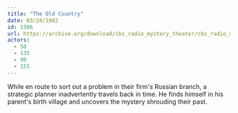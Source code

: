 ```yaml
---
title: "The Old Country"
date: 03/24/1982
id: 1306
url: https://archive.org/download/cbs_radio_mystery_theater/cbs_radio_mystery_theater-1301-1350.zip/cbs_radio_mystery_theater-1301-1350%2Fcbsrmt_1306_the_old_country.mp3
actors:
  - 58
  - 135
  - 90
  - 155
---
```

While en route to sort out a problem in their firm's Russian branch, a strategic planner inadvertently travels back in time. He finds himself in his parent's birth village and uncovers the mystery shrouding their past.